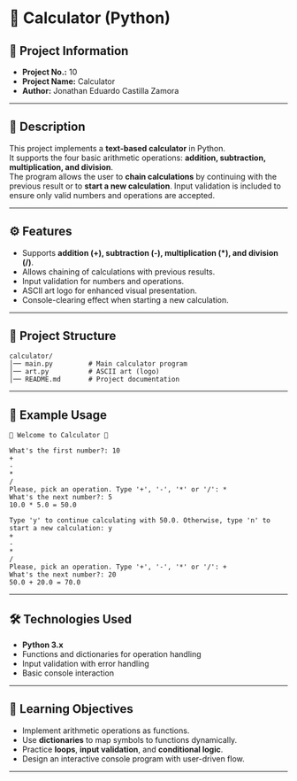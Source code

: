 # 🧮 Calculator (Python)

## 📌 Project Information
- **Project No.:** 10  
- **Project Name:** Calculator  
- **Author:** Jonathan Eduardo Castilla Zamora  

---

## 📝 Description
This project implements a **text-based calculator** in Python.  
It supports the four basic arithmetic operations: **addition, subtraction, multiplication, and division**.  
The program allows the user to **chain calculations** by continuing with the previous result or to **start a new calculation**. Input validation is included to ensure only valid numbers and operations are accepted.  

---

## ⚙️ Features
- Supports **addition (+), subtraction (-), multiplication (*), and division (/)**.  
- Allows chaining of calculations with previous results.  
- Input validation for numbers and operations.  
- ASCII art logo for enhanced visual presentation.  
- Console-clearing effect when starting a new calculation.  

---

## 📂 Project Structure
```
calculator/
│── main.py         # Main calculator program
│── art.py          # ASCII art (logo)
│── README.md       # Project documentation
```
---

## 📖 Example Usage
```
🧮 Welcome to Calculator 🧮

What's the first number?: 10
+
-
*
/
Please, pick an operation. Type '+', '-', '*' or '/': *
What's the next number?: 5
10.0 * 5.0 = 50.0

Type 'y' to continue calculating with 50.0. Otherwise, type 'n' to start a new calculation: y
+
-
*
/
Please, pick an operation. Type '+', '-', '*' or '/': +
What's the next number?: 20
50.0 + 20.0 = 70.0
```

---

## 🛠️ Technologies Used
- **Python 3.x**  
- Functions and dictionaries for operation handling  
- Input validation with error handling  
- Basic console interaction  

---

## 🌟 Learning Objectives
- Implement arithmetic operations as functions.  
- Use **dictionaries** to map symbols to functions dynamically.  
- Practice **loops**, **input validation**, and **conditional logic**.  
- Design an interactive console program with user-driven flow.  

---
